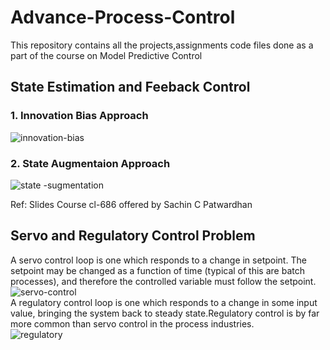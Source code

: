# Advance-Process-Control
This repository contains  all the projects,assignments code files done as a part of the course on Model Predictive Control 
## State Estimation and Feeback Control 
### 1. Innovation Bias Approach 
![innovation-bias](https://user-images.githubusercontent.com/71029622/157502270-a019453d-0272-4480-b282-7f29d9214933.png)
### 2. State Augmentaion Approach 
![state -sugmentation](https://user-images.githubusercontent.com/71029622/157502389-42d70ef4-1b7a-474b-ae4a-5adc14784e94.png)

Ref: Slides Course cl-686 offered by Sachin C Patwardhan
## Servo and Regulatory Control Problem 
A servo control loop is one which responds to a change in setpoint. The setpoint may be changed as a function of time (typical of this are batch processes), and therefore the controlled variable must follow the setpoint.
![servo-control ](https://user-images.githubusercontent.com/71029622/152694850-9251fe8c-668e-4323-ae27-0dc38bbbf736.png)
<br />
A regulatory control loop is one which responds to a change in some input value, bringing the system back to steady state.Regulatory control is by far more common than servo control in the process industries.
<br />
![regulatory ](https://user-images.githubusercontent.com/71029622/152694869-a02916ab-40a5-4831-9c58-8aea9c2f34e5.png)
